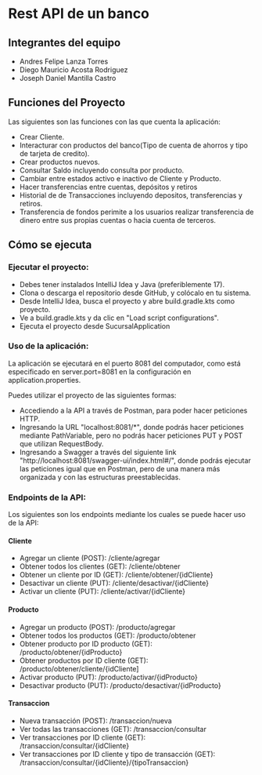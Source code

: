 # Rest API de un banco

## Integrantes del equipo

 - Andres Felipe Lanza Torres
 - Diego Mauricio Acosta Rodriguez
 - Joseph Daniel Mantilla Castro

## Funciones del Proyecto

Las siguientes son las funciones con las que cuenta la aplicación:
- Crear Cliente.
- Interacturar con productos del banco(Tipo de cuenta de ahorros y tipo de tarjeta de credito).
- Crear productos nuevos.
- Consultar Saldo incluyendo consulta por producto.
- Cambiar entre estados activo e inactivo de Cliente y Producto.
- Hacer transferencias entre cuentas, depósitos y retiros
- Historial de de Transacciones incluyendo depositos, transferencias y retiros.
- Transferencia de fondos perimite a los usuarios realizar transferencia de dinero entre sus propias cuentas o hacia cuenta de terceros.

## Cómo se ejecuta

### Ejecutar el proyecto:

- Debes tener instalados IntelliJ Idea y Java (preferiblemente 17).
- Clona o descarga el repositorio desde GitHub, y colócalo en tu sistema.
- Desde IntelliJ Idea, busca el proyecto y abre build.gradle.kts como proyecto.
- Ve a build.gradle.kts y da clic en "Load script configurations".
- Ejecuta el proyecto desde SucursalApplication

### Uso de la aplicación:

La aplicación se ejecutará en el puerto 8081 del computador, como está especificado en server.port=8081 en la configuración en application.properties.

Puedes utilizar el proyecto de las siguientes formas:
- Accediendo a la API a través de Postman, para poder hacer peticiones HTTP.
- Ingresando la URL "localhost:8081/*", donde podrás hacer peticiones mediante PathVariable, pero no podrás hacer peticiones PUT y POST que utilizan RequestBody.
- Ingresando a Swagger a través del siguiente link "http://localhost:8081/swagger-ui/index.html#/", donde podrás ejecutar las peticiones igual que en Postman, pero de una manera más organizada y con las estructuras preestablecidas.

### Endpoints de la API:

Los siguientes son los endpoints mediante los cuales se puede hacer uso de la API:
#### Cliente
- Agregar un cliente (POST): /cliente/agregar
- Obtener todos los clientes (GET): /cliente/obtener
- Obtener un cliente por ID (GET): /cliente/obtener/{idCliente}
- Desactivar un cliente (PUT): /cliente/desactivar/{idCliente}
- Activar un cliente (PUT): /cliente/activar/{idCliente}
#### Producto
- Agregar un producto (POST): /producto/agregar
- Obtener todos los productos (GET): /producto/obtener
- Obtener producto por ID producto (GET): /producto/obtener/{idProducto}
- Obtener productos por ID cliente (GET): /producto/obtener/cliente/{idCliente]
- Activar producto (PUT): /producto/activar/{idProducto}
- Desactivar producto (PUT): /producto/desactivar/{idProducto}
#### Transaccion
- Nueva transacción (POST): /transaccion/nueva
- Ver todas las transacciones (GET): /transaccion/consultar
- Ver transacciones por ID cliente (GET): /transaccion/consultar/{idCliente}
- Ver transacciones por ID cliente y tipo de transacción (GET): /transaccion/consultar/{idCliente}/{tipoTransaccion}
